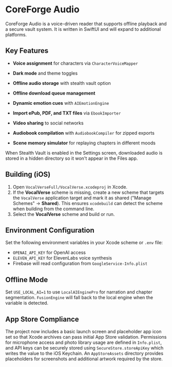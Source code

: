 # CoreForge Audio

CoreForge Audio is a voice-driven reader that supports offline playback and a secure
vault system. It is written in SwiftUI and will expand to additional platforms.

## Key Features
 - **Voice assignment** for characters via `CharacterVoiceMapper`
- **Dark mode** and theme toggles
- **Offline audio storage** with stealth vault option
- **Offline download queue management**
- **Dynamic emotion cues** with `AIEmotionEngine`
- **Import ePub, PDF, and TXT files** via `EbookImporter`
- **Video sharing** to social networks

- **Audiobook compilation** with `AudiobookCompiler` for zipped exports
- **Scene memory simulator** for replaying chapters in different moods


When Stealth Vault is enabled in the Settings screen, downloaded audio is
stored in a hidden directory so it won't appear in the Files app.

## Building (iOS)
1. Open `VocalVerseFull/VocalVerse.xcodeproj` in Xcode.
2. If the **VocalVerse** scheme is missing, create a new scheme that targets the
   `VocalVerse` application target and mark it as shared ("Manage Schemes" ->
   **Shared**). This ensures `xcodebuild` can detect the scheme when building
   from the command line.
3. Select the **VocalVerse** scheme and build or run.

## Environment Configuration
Set the following environment variables in your Xcode scheme or `.env` file:
- `OPENAI_API_KEY` for OpenAI access
- `ELEVEN_API_KEY` for ElevenLabs voice synthesis
- Firebase will read configuration from `GoogleService-Info.plist`

## Offline Mode
Set `USE_LOCAL_AI=1` to use `LocalAIEnginePro` for narration and chapter
segmentation. `FusionEngine` will fall back to the local engine when the
variable is detected.

## App Store Compliance
The project now includes a basic launch screen and placeholder app icon set so
that Xcode archives can pass initial App Store validation. Permissions for
microphone access and photo library usage are defined in `Info.plist`, and API
keys can be securely stored using `SecureStore.storeApiKey` which writes the
value to the iOS Keychain.
An `AppStoreAssets` directory provides placeholders for screenshots and
additional artwork required by the store.

